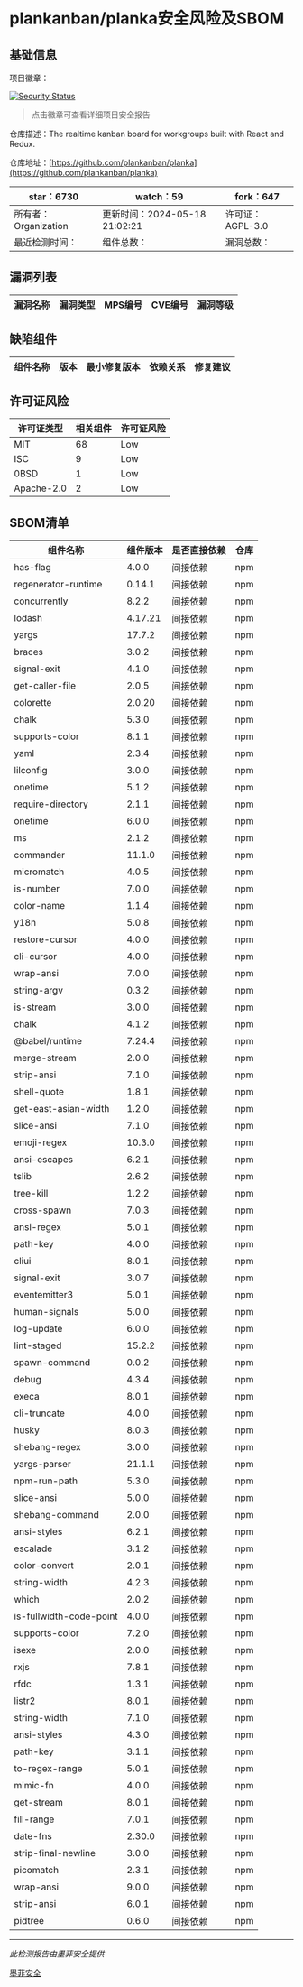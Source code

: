 # plankanban/planka安全风险及SBOM

## 基础信息

项目徽章：

[![Security Status](https://www.murphysec.com/platform3/v31/badge/1792272047456837632.svg)](https://www.murphysec.com/console/report/1724866233181884416/1792272047456837632)

> 点击徽章可查看详细项目安全报告

仓库描述：The realtime kanban board for workgroups built with React and Redux.

仓库地址：[https://github.com/plankanban/planka](https://github.com/plankanban/planka)

| star：6730 | watch：59 | fork：647 |
| ----------- | -------------- | ------------ |
| 所有者：Organization | 更新时间：2024-05-18 21:02:21 | 许可证：AGPL-3.0 |
| 最近检测时间： | 组件总数： | 漏洞总数： |




## 漏洞列表

| 漏洞名称 | 漏洞类型 | MPS编号 | CVE编号 | 漏洞等级 |
| ------- | ------ | ------- | ------ | ----- |





## 缺陷组件

| 组件名称 | 版本 | 最小修复版本 | 依赖关系 | 修复建议 |
| -------- | ---- | ------------ | -------- | -------- |





## 许可证风险

| 许可证类型 | 相关组件 | 许可证风险 |
| ---------- | -------- | ---------- |
|MIT|68|Low|
|ISC|9|Low|
|0BSD|1|Low|
|Apache-2.0|2|Low|




## SBOM清单

| 组件名称 | 组件版本 | 是否直接依赖 | 仓库 |
| -------- | -------- | ------------ | ---- |
|has-flag|4.0.0|间接依赖|npm|
|regenerator-runtime|0.14.1|间接依赖|npm|
|concurrently|8.2.2|间接依赖|npm|
|lodash|4.17.21|间接依赖|npm|
|yargs|17.7.2|间接依赖|npm|
|braces|3.0.2|间接依赖|npm|
|signal-exit|4.1.0|间接依赖|npm|
|get-caller-file|2.0.5|间接依赖|npm|
|colorette|2.0.20|间接依赖|npm|
|chalk|5.3.0|间接依赖|npm|
|supports-color|8.1.1|间接依赖|npm|
|yaml|2.3.4|间接依赖|npm|
|lilconfig|3.0.0|间接依赖|npm|
|onetime|5.1.2|间接依赖|npm|
|require-directory|2.1.1|间接依赖|npm|
|onetime|6.0.0|间接依赖|npm|
|ms|2.1.2|间接依赖|npm|
|commander|11.1.0|间接依赖|npm|
|micromatch|4.0.5|间接依赖|npm|
|is-number|7.0.0|间接依赖|npm|
|color-name|1.1.4|间接依赖|npm|
|y18n|5.0.8|间接依赖|npm|
|restore-cursor|4.0.0|间接依赖|npm|
|cli-cursor|4.0.0|间接依赖|npm|
|wrap-ansi|7.0.0|间接依赖|npm|
|string-argv|0.3.2|间接依赖|npm|
|is-stream|3.0.0|间接依赖|npm|
|chalk|4.1.2|间接依赖|npm|
|@babel/runtime|7.24.4|间接依赖|npm|
|merge-stream|2.0.0|间接依赖|npm|
|strip-ansi|7.1.0|间接依赖|npm|
|shell-quote|1.8.1|间接依赖|npm|
|get-east-asian-width|1.2.0|间接依赖|npm|
|slice-ansi|7.1.0|间接依赖|npm|
|emoji-regex|10.3.0|间接依赖|npm|
|ansi-escapes|6.2.1|间接依赖|npm|
|tslib|2.6.2|间接依赖|npm|
|tree-kill|1.2.2|间接依赖|npm|
|cross-spawn|7.0.3|间接依赖|npm|
|ansi-regex|5.0.1|间接依赖|npm|
|path-key|4.0.0|间接依赖|npm|
|cliui|8.0.1|间接依赖|npm|
|signal-exit|3.0.7|间接依赖|npm|
|eventemitter3|5.0.1|间接依赖|npm|
|human-signals|5.0.0|间接依赖|npm|
|log-update|6.0.0|间接依赖|npm|
|lint-staged|15.2.2|间接依赖|npm|
|spawn-command|0.0.2|间接依赖|npm|
|debug|4.3.4|间接依赖|npm|
|execa|8.0.1|间接依赖|npm|
|cli-truncate|4.0.0|间接依赖|npm|
|husky|8.0.3|间接依赖|npm|
|shebang-regex|3.0.0|间接依赖|npm|
|yargs-parser|21.1.1|间接依赖|npm|
|npm-run-path|5.3.0|间接依赖|npm|
|slice-ansi|5.0.0|间接依赖|npm|
|shebang-command|2.0.0|间接依赖|npm|
|ansi-styles|6.2.1|间接依赖|npm|
|escalade|3.1.2|间接依赖|npm|
|color-convert|2.0.1|间接依赖|npm|
|string-width|4.2.3|间接依赖|npm|
|which|2.0.2|间接依赖|npm|
|is-fullwidth-code-point|4.0.0|间接依赖|npm|
|supports-color|7.2.0|间接依赖|npm|
|isexe|2.0.0|间接依赖|npm|
|rxjs|7.8.1|间接依赖|npm|
|rfdc|1.3.1|间接依赖|npm|
|listr2|8.0.1|间接依赖|npm|
|string-width|7.1.0|间接依赖|npm|
|ansi-styles|4.3.0|间接依赖|npm|
|path-key|3.1.1|间接依赖|npm|
|to-regex-range|5.0.1|间接依赖|npm|
|mimic-fn|4.0.0|间接依赖|npm|
|get-stream|8.0.1|间接依赖|npm|
|fill-range|7.0.1|间接依赖|npm|
|date-fns|2.30.0|间接依赖|npm|
|strip-final-newline|3.0.0|间接依赖|npm|
|picomatch|2.3.1|间接依赖|npm|
|wrap-ansi|9.0.0|间接依赖|npm|
|strip-ansi|6.0.1|间接依赖|npm|
|pidtree|0.6.0|间接依赖|npm|


------

*此检测报告由墨菲安全提供*

[墨菲安全](www.murphysec.com)